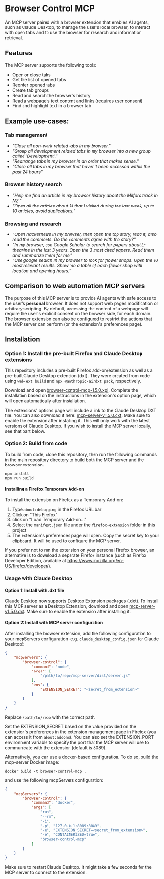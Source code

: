 # Browser Control MCP

An MCP server paired with a browser extension that enables AI agents, such as Claude Desktop, to manage the user's local browser, to interact with open tabs and to use the browser for research and information retrieval.

## Features

The MCP server supports the following tools:
- Open or close tabs
- Get the list of opened tabs
- Reorder opened tabs
- Create tab groups
- Read and search the browser's history
- Read a webpage's text content and links (requires user consent)
- Find and highlight text in a browser tab

## Example use-cases:

### Tab management
- *"Close all non-work related tabs in my browser."*
- *"Group all development related tabs in my browser into a new group called 'Development'."*
- *"Rearrange tabs in my browser in an order that makes sense."*
- *"Close all tabs in my browser that haven't been accessed within the past 24 hours"*

### Browser history search
- *"Help me find an article in my browser history about the Milford track in NZ."*
- *"Open all the articles about AI that I visited during the last week, up to 10 articles, avoid duplications."*

### Browsing and research 
- *"Open hackernews in my browser, then open the top story, read it, also read the comments. Do the comments agree with the story?"*
- *"In my browser, use Google Scholar to search for papers about L-theanine in the last 3 years. Open the 3 most cited papers. Read them and summarize them for me."*
- *"Use google search in my browser to look for flower shops. Open the 10 most relevant results. Show me a table of each flower shop with location and opening hours."*

## Comparison to web automation MCP servers

The purpose of this MCP server is to provide AI agents with safe access to the user's **personal** browser. It does not support web pages modification or arbitrary scripting. By default, accessing the content of a webpage will require the user's explicit consent on the browser side, for each domain. The browser extension can also be configured to restrict the actions that the MCP server can perform (on the extension's preferences page).

## Installation

### Option 1: Install the pre-built Firefox and Claude Desktop extensions

This repository includes a pre-built Firefox add-on/extension as well as a pre-built Claude Desktop extension (dxt). They were created from code using `web-ext build` and `npx @anthropic-ai/dxt pack`, respectively. 

Download and open [browser-control-mcp-1.5.0.xpi](https://github.com/eyalzh/browser-control-mcp/releases/download/v1.5.0/browser-control-1.5.0.xpi). Complete the installation based on the instructions in the extension's option page, which will open automatically after installation.

The extensions' options page will include a link to the Claude Desktop DXT file. You can also download it here: [mcp-server-v1.5.0.dxt](
https://github.com/eyalzh/browser-control-mcp/releases/download/v1.5.0/mcp-server-v1.5.0.dxt). Make sure to enable the extension after installing it. This will only work with the latest versions of Claude Desktop. If you wish to install the MCP server locally, see that part below.

### Option 2: Build from code

To build from code, clone this repository, then run the following commands in the main repository directory to build both the MCP server and the browser extension.
```
npm install
npm run build
```

#### Installing a Firefox Temporary Add-on 

To install the extension on Firefox as a Temporary Add-on:

1. Type `about:debugging` in the Firefox URL bar
2. Click on "This Firefox"
3. click on "Load Temporary Add-on..."
4. Select the `manifest.json` file under the `firefox-extension` folder in this project
5. The extension's preferences page will open. Copy the secret key to your clipboard. It will be used to configure the MCP server.

If you prefer not to run the extension on your personal Firefox browser, an alternative is to download a separate Firefox instance (such as Firefox Developer Edition, available at https://www.mozilla.org/en-US/firefox/developer/).


### Usage with Claude Desktop

#### Option 1: Install with .dxt file
Claude Desktop now supports Desktop Extension packages (.dxt).
To install this MCP server as a Desktop Extension, download and open [mcp-server-v1.5.0.dxt](
https://github.com/eyalzh/browser-control-mcp/releases/download/v1.5.0/mcp-server-v1.5.0.dxt). Make sure to enable the extension after installing it.

#### Option 2: Install with MCP server configuration
After installing the browser extension, add the following configuration to your mcpServers configuration (e.g. `claude_desktop_config.json` for Claude Desktop):
```json
{
    "mcpServers": {
        "browser-control": {
            "command": "node",
            "args": [
                "/path/to/repo/mcp-server/dist/server.js"
            ],
            "env": {
                "EXTENSION_SECRET": "<secret_from_extension>"
            }
        }
    }
}
```
Replace `/path/to/repo` with the correct path.

Set the EXTENSION_SECRET based on the value provided on the extension's preferences in the extension management page in Firefox (you can access it from `about:addons`). You can also set the EXTENSION_PORT environment variable to specify the port that the MCP server will use to communicate with the extension (default is 8089).

Alternatively, you can use a docker-based configuration. To do so, build the mcp-server Docker image:
```
docker build -t browser-control-mcp .
```

and use the following mcpServers configuration:

```json
{
    "mcpServers": {
        "browser-control": {
            "command": "docker",
            "args": [
                "run",
                "--rm",
                "-i",
                "-p", "127.0.0.1:8089:8089",
                "-e", "EXTENSION_SECRET=<secret_from_extension>",
                "-e", "CONTAINERIZED=true",
                "browser-control-mcp"
            ]
        }
    }
}
```

Make sure to restart Claude Desktop. It might take a few seconds for the MCP server to connect to the extension.

